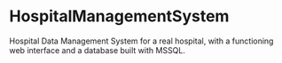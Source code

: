 # HospitalManagementSystem
Hospital Data Management System for a real hospital, with a functioning web interface and a database built with MSSQL.

